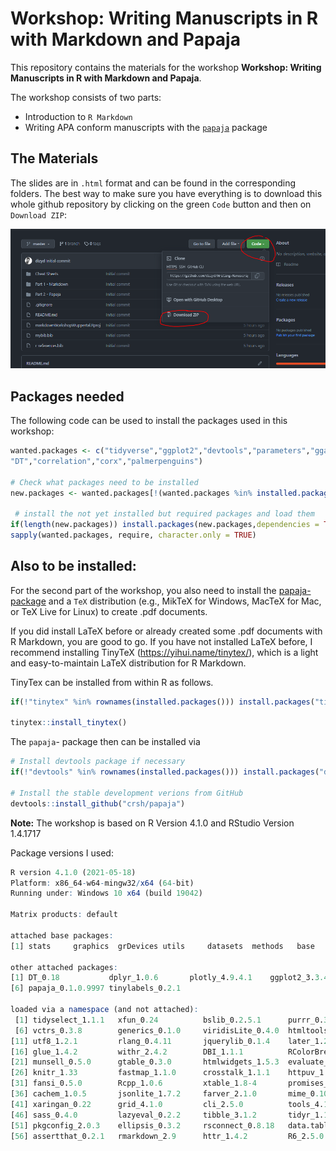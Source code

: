 # Workshop: Writing Manuscripts in R with Markdown and Papaja

This repository contains the materials for the workshop **Workshop: Writing Manuscripts in R with Markdown and Papaja**. 

The workshop consists of two parts:

- Introduction to `R Markdown`
- Writing APA conform manuscripts with the [`papaja`](https://github.com/crsh/papaja) package


## The Materials

The slides are in `.html` format and can be found in the corresponding folders. The best way to make sure you have everything is to download this whole github repository by clicking on the green `Code` button and then on `Download ZIP`: 

![](img\screenshot.PNG)




## Packages needed

The following code can be used to install the packages used in this workshop:

```r
wanted.packages <- c("tidyverse","ggplot2","devtools","parameters","gganimate","plotly","kableExtra",
"DT","correlation","corx","palmerpenguins")
  
# Check what packages need to be installed
new.packages <- wanted.packages[!(wanted.packages %in% installed.packages()[,"Package"])]
  
 # install the not yet installed but required packages and load them
if(length(new.packages)) install.packages(new.packages,dependencies = TRUE)
sapply(wanted.packages, require, character.only = TRUE)
```

## Also to be installed:

For the second part of the workshop, you also need to install the [papaja-package](https://github.com/crsh/papaja) and a `TeX` distribution (e.g., MikTeX for Windows, MacTeX for Mac, or TeX Live for Linux) to create .pdf documents. 

If you did install LaTeX before or already created some .pdf documents with R Markdown, you are good to go.   If you have not installed LaTeX before, I recommend installing TinyTeX (https://yihui.name/tinytex/), which is a light and easy-to-maintain LaTeX distribution for R Markdown.



TinyTex can be installed from within R as follows.

```r
if(!"tinytex" %in% rownames(installed.packages())) install.packages("tinytex")

tinytex::install_tinytex()
```

The `papaja`- package then can be installed via 

```r
# Install devtools package if necessary
if(!"devtools" %in% rownames(installed.packages())) install.packages("devtools")

# Install the stable development verions from GitHub
devtools::install_github("crsh/papaja")
```



**Note:** The workshop is based on R Version 4.1.0 and RStudio Version 1.4.1717


Package versions I used:
```r
R version 4.1.0 (2021-05-18)
Platform: x86_64-w64-mingw32/x64 (64-bit)
Running under: Windows 10 x64 (build 19042)

Matrix products: default

attached base packages:
[1] stats     graphics  grDevices utils     datasets  methods   base     

other attached packages:
[1] DT_0.18           dplyr_1.0.6       plotly_4.9.4.1    ggplot2_3.3.4     shiny_1.6.0      
[6] papaja_0.1.0.9997 tinylabels_0.2.1 

loaded via a namespace (and not attached):
 [1] tidyselect_1.1.1   xfun_0.24          bslib_0.2.5.1      purrr_0.3.4        colorspace_2.0-1  
 [6] vctrs_0.3.8        generics_0.1.0     viridisLite_0.4.0  htmltools_0.5.1.1  yaml_2.2.1        
[11] utf8_1.2.1         rlang_0.4.11       jquerylib_0.1.4    later_1.2.0        pillar_1.6.1      
[16] glue_1.4.2         withr_2.4.2        DBI_1.1.1          RColorBrewer_1.1-2 lifecycle_1.0.0   
[21] munsell_0.5.0      gtable_0.3.0       htmlwidgets_1.5.3  evaluate_0.14      labeling_0.4.2    
[26] knitr_1.33         fastmap_1.1.0      crosstalk_1.1.1    httpuv_1.6.1       markdown_1.1      
[31] fansi_0.5.0        Rcpp_1.0.6         xtable_1.8-4       promises_1.2.0.1   scales_1.1.1      
[36] cachem_1.0.5       jsonlite_1.7.2     farver_2.1.0       mime_0.10          digest_0.6.27     
[41] xaringan_0.22      grid_4.1.0         cli_2.5.0          tools_4.1.0        magrittr_2.0.1    
[46] sass_0.4.0         lazyeval_0.2.2     tibble_3.1.2       tidyr_1.1.3        crayon_1.4.1      
[51] pkgconfig_2.0.3    ellipsis_0.3.2     rsconnect_0.8.18   data.table_1.14.0  rstudioapi_0.13   
[56] assertthat_0.2.1   rmarkdown_2.9      httr_1.4.2         R6_2.5.0           compiler_4.1.0  
```
